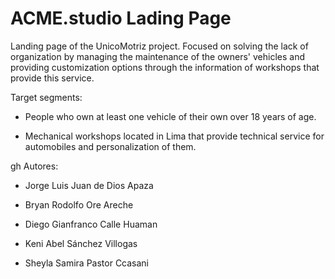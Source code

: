 # ACME.studio Lading Page 
Landing page of the UnicoMotriz project. Focused on solving the lack of organization by managing the maintenance of the owners' vehicles and providing customization options through the information of workshops that provide this service.

Target segments:
- People who own at least one vehicle of their own over 18 years of age.

- Mechanical workshops located in Lima that provide technical service for automobiles and personalization of them.

gh
Autores:

- Jorge Luis Juan de Dios Apaza

- Bryan Rodolfo Ore Areche

- Diego Gianfranco Calle Huaman

- Keni Abel Sánchez Villogas

- Sheyla Samira Pastor Ccasani
